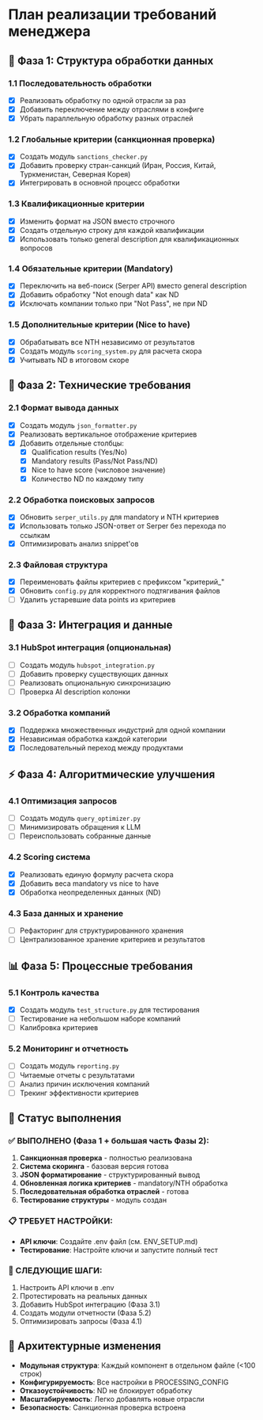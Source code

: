# План реализации требований менеджера

## 🎯 Фаза 1: Структура обработки данных

### 1.1 Последовательность обработки
- [x] Реализовать обработку по одной отрасли за раз
- [x] Добавить переключение между отраслями в конфиге
- [x] Убрать параллельную обработку разных отраслей

### 1.2 Глобальные критерии (санкционная проверка)
- [x] Создать модуль `sanctions_checker.py`
- [x] Добавить проверку стран-санкций (Иран, Россия, Китай, Туркменистан, Северная Корея)
- [x] Интегрировать в основной процесс обработки

### 1.3 Квалификационные критерии
- [x] Изменить формат на JSON вместо строчного
- [x] Создать отдельную строку для каждой квалификации
- [x] Использовать только general description для квалификационных вопросов

### 1.4 Обязательные критерии (Mandatory)
- [x] Переключить на веб-поиск (Serper API) вместо general description
- [x] Добавить обработку "Not enough data" как ND
- [x] Исключать компании только при "Not Pass", не при ND

### 1.5 Дополнительные критерии (Nice to have)
- [x] Обрабатывать все NTH независимо от результатов
- [x] Создать модуль `scoring_system.py` для расчета скора
- [x] Учитывать ND в итоговом скоре

## 🔧 Фаза 2: Технические требования

### 2.1 Формат вывода данных
- [x] Создать модуль `json_formatter.py`
- [x] Реализовать вертикальное отображение критериев
- [x] Добавить отдельные столбцы:
  - [x] Qualification results (Yes/No)
  - [x] Mandatory results (Pass/Not Pass/ND)
  - [x] Nice to have score (числовое значение)
  - [x] Количество ND по каждому типу

### 2.2 Обработка поисковых запросов
- [x] Обновить `serper_utils.py` для mandatory и NTH критериев
- [x] Использовать только JSON-ответ от Serper без перехода по ссылкам
- [x] Оптимизировать анализ snippet'ов

### 2.3 Файловая структура
- [x] Переименовать файлы критериев с префиксом "критерий_"
- [x] Обновить `config.py` для корректного подтягивания файлов
- [ ] Удалить устаревшие data points из критериев

## 🔄 Фаза 3: Интеграция и данные

### 3.1 HubSpot интеграция (опциональная)
- [ ] Создать модуль `hubspot_integration.py`
- [ ] Добавить проверку существующих данных
- [ ] Реализовать опциональную синхронизацию
- [ ] Проверка AI description колонки

### 3.2 Обработка компаний
- [x] Поддержка множественных индустрий для одной компании
- [x] Независимая обработка каждой категории
- [x] Последовательный переход между продуктами

## ⚡ Фаза 4: Алгоритмические улучшения

### 4.1 Оптимизация запросов
- [ ] Создать модуль `query_optimizer.py`
- [ ] Минимизировать обращения к LLM
- [ ] Переиспользовать собранные данные

### 4.2 Scoring система
- [x] Реализовать единую формулу расчета скора
- [x] Добавить веса mandatory vs nice to have
- [x] Обработка неопределенных данных (ND)

### 4.3 База данных и хранение
- [ ] Рефакторинг для структурированного хранения
- [ ] Централизованное хранение критериев и результатов

## 📊 Фаза 5: Процессные требования

### 5.1 Контроль качества
- [x] Создать модуль `test_structure.py` для тестирования
- [ ] Тестирование на небольшом наборе компаний
- [ ] Калибровка критериев

### 5.2 Мониторинг и отчетность
- [ ] Создать модуль `reporting.py`
- [ ] Читаемые отчеты с результатами
- [ ] Анализ причин исключения компаний
- [ ] Трекинг эффективности критериев

## 🚀 Статус выполнения

### ✅ ВЫПОЛНЕНО (Фаза 1 + большая часть Фазы 2):
1. **Санкционная проверка** - полностью реализована
2. **Система скоринга** - базовая версия готова
3. **JSON форматирование** - структурированный вывод
4. **Обновленная логика критериев** - mandatory/NTH обработка
5. **Последовательная обработка отраслей** - готова
6. **Тестирование структуры** - модуль создан

### 📋 ТРЕБУЕТ НАСТРОЙКИ:
- **API ключи**: Создайте .env файл (см. ENV_SETUP.md)
- **Тестирование**: Настройте ключи и запустите полный тест

### 🔄 СЛЕДУЮЩИЕ ШАГИ:
1. Настроить API ключи в .env
2. Протестировать на реальных данных  
3. Добавить HubSpot интеграцию (Фаза 3.1)
4. Создать модули отчетности (Фаза 5.2)
5. Оптимизировать запросы (Фаза 4.1)

## 📝 Архитектурные изменения
- **Модульная структура**: Каждый компонент в отдельном файле (<100 строк)
- **Конфигурируемость**: Все настройки в PROCESSING_CONFIG
- **Отказоустойчивость**: ND не блокирует обработку
- **Масштабируемость**: Легко добавлять новые отрасли
- **Безопасность**: Санкционная проверка встроена 